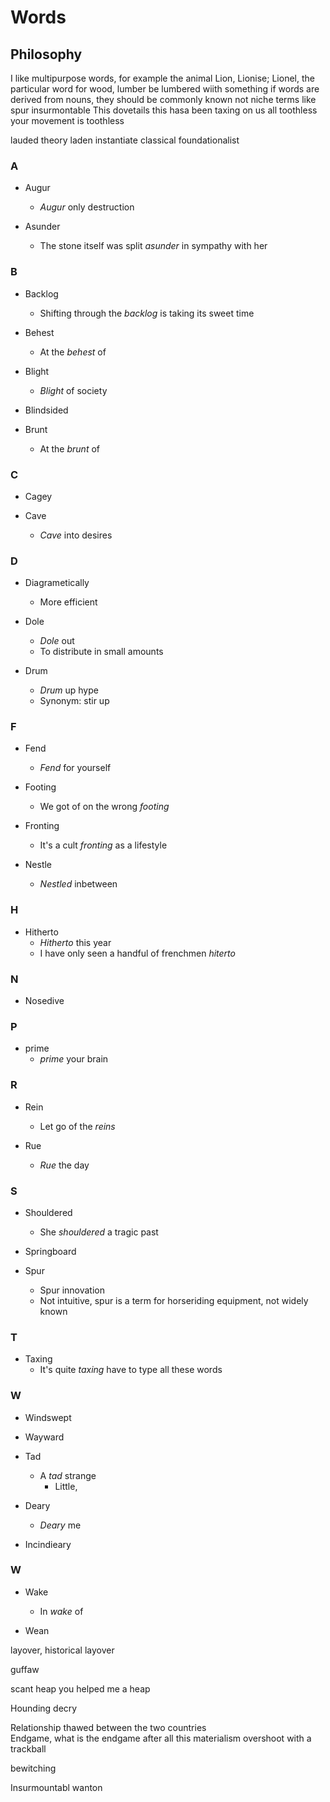 # Words

## Philosophy

I like multipurpose words, for example the animal Lion, Lionise; Lionel, the particular word for wood, lumber be lumbered wiith something
if words are derived from nouns, they should be commonly known not niche terms like spur
insurmontable
This dovetails this hasa been taxing on us all 
toothless your movement is toothless


lauded
theory laden
instantiate
classical foundationalist

### A

- Augur
    - _Augur_ only destruction

- Asunder
    - The stone itself was split _asunder_ in sympathy with her

### B <!-- !b -->

- Backlog
	- Shifting through the _backlog_ is taking its sweet time 

- Behest
    - At the _behest_ of

- Blight
    - _Blight_ of society

- Blindsided

- Brunt
	- At the _brunt_ of
### C

- Cagey

- Cave
	- _Cave_ into desires
### D

- Diagrametically
    - More efficient

- Dole
    - _Dole_ out
    - To distribute in small amounts

- Drum
    - _Drum_ up hype
    - Synonym: stir up

### F

- Fend
    - _Fend_ for yourself

- Footing
	- We got of on the wrong _footing_

- Fronting
	- It's a cult _fronting_ as a lifestyle

- Nestle
    - _Nestled_ inbetween 

### H

- Hitherto
    - _Hitherto_ this year
    - I have only seen a handful of frenchmen _hiterto_

### N

- Nosedive 

### P <!-- !p -->

- prime
	- _prime_ your brain


### R

- Rein
	- Let go of the _reins_ 


- Rue
    - _Rue_ the day

### S

- Shouldered
	- She _shouldered_ a tragic past

- Springboard

- Spur
	- Spur innovation
	- Not intuitive, spur is a term for horseriding equipment, not widely known


### T

- Taxing
	- It's quite _taxing_ have to type all these words
### W

- Windswept

- Wayward

- Tad
    - A _tad_ strange
        - Little, 

- Deary
    - _Deary_ me

- Incindieary

### W

- Wake
    - In _wake_ of

- Wean

layover, historical layover

guffaw


scant heap you helped me a heap

Hounding
decry

Relationship thawed between the two countries	
Endgame, what is the endgame after all this materialism
overshoot with a trackball

bewitching

Insurmountabl
wanton
